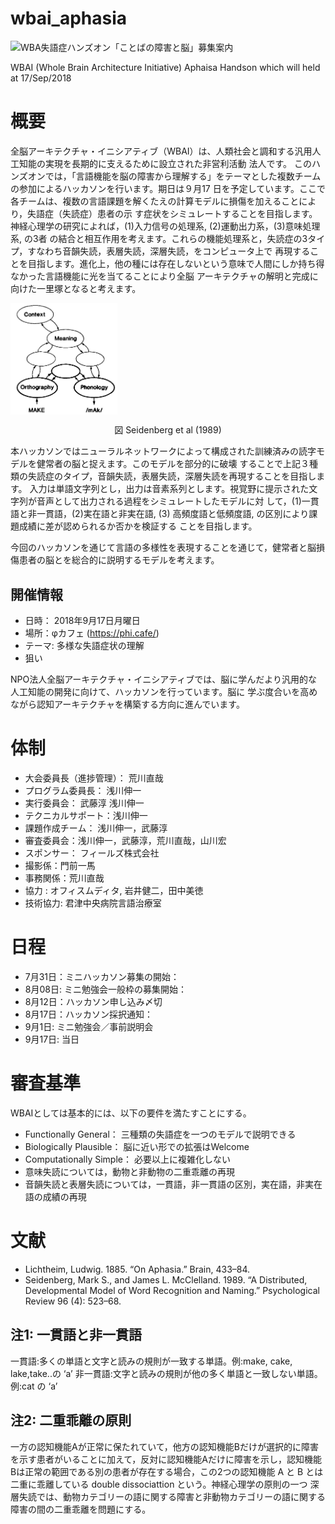 # wbai_aphasia
![WBA失語症ハンズオン「ことばの障害と脳」募集案内](https://wba-initiative.org/3163/)

WBAI (Whole Brain Architecture Initiative) Aphaisa Handson which will held at 17/Sep/2018

# 概要
全脳アーキテクチャ・イニシアティブ（WBAI）は、人類社会と調和する汎用人工知能の実現を長期的に支えるために設立された非営利活動
法人です。 
このハンズオンでは，「言語機能を脳の障害から理解する」をテーマとした複数チームの参加によるハッカソンを行います。期日は９月17
日を予定しています。ここで各チームは、複数の言語課題を解くたえの計算モデルに損傷を加えることにより，失語症（失読症）患者の示
す症状をシミュレートすることを目指します。神経心理学の研究によれば，(1)入力信号の処理系, (2)運動出力系，(3)意味処理系, の3者
の結合と相互作用を考えます。これらの機能処理系と，失読症の3タイプ，すなわち音韻失読，表層失読，深層失読，をコンピュータ上で
再現することを目指します。進化上，他の種には存在しないという意味で人間にしか持ち得なかった言語機能に光を当てることにより全脳
アーキテクチャの解明と完成に向けた一里塚となると考えます。

<img src='./1989SMFig1.jpg' align='center' width='34%'><br>

<div align='center'>図 Seidenberg et al (1989)</div>

本ハッカソンではニューラルネットワークによって構成された訓練済みの読字モデルを健常者の脳と捉えます。このモデルを部分的に破壊
することで上記３種類の失読症のタイプ，音韻失読，表層失読，深層失読を再現することを目指します。
入力は単語文字列とし，出力は音素系列とします。視覚野に提示された文字列が音声として出力される過程をシミュレートしたモデルに対
して，(1)一貫語と非一貫語，(2)実在語と非実在語, (3) 高頻度語と低頻度語, の区別により課題成績に差が認められるか否かを検証する
ことを目指します。

今回のハッカソンを通じて言語の多様性を表現することを通じて，健常者と脳損傷患者の脳とを総合的に説明するモデルを考えます。

## 開催情報

- 日時： 2018年9月17日月曜日
- 場所：φカフェ (https://phi.cafe/)
- テーマ: 多様な失語症状の理解
- 狙い

NPO法人全脳アーキテクチャ・イニシアティブでは、脳に学んだより汎用的な人工知能の開発に向けて、ハッカソンを行っています。脳に
学ぶ度合いを高めながら認知アーキテクチャを構築する方向に進んでいます。

# 体制
- 大会委員長（進捗管理）： 荒川直哉
- プログラム委員長： 浅川伸一
- 実行委員会： 武藤淳 浅川伸一
- テクニカルサポート：浅川伸一
- 課題作成チーム： 浅川伸一，武藤淳
- 審査委員会：浅川伸一，武藤淳，荒川直哉，山川宏
- スポンサー： フィールズ株式会社
- 撮影係：門前一馬
- 事務関係：荒川直哉
- 協力 : オフィスムディタ, 岩井健二，田中美徳
- 技術協力: 君津中央病院言語治療室

# 日程

- 7月31日：ミニハッカソン募集の開始：
- 8月08日: ミニ勉強会一般枠の募集開始：
- 8月12日：ハッカソン申し込み〆切
- 8月17日：ハッカソン採択通知：
- 9月1日: ミニ勉強会／事前説明会
- 9月17日: 当日

# 審査基準

WBAIとしては基本的には、以下の要件を満たすことにする。

- Functionally General： 三種類の失語症を一つのモデルで説明できる
- Biologically Plausible： 脳に近い形での拡張はWelcome
- Computationally Simple： 必要以上に複雑化しない
- 意味失読については，動物と非動物の二重乖離の再現
- 音韻失読と表層失読については，一貫語，非一貫語の区別，実在語，非実在語の成績の再現

# 文献

- Lichtheim, Ludwig. 1885. “On Aphasia.” Brain, 433–84.
- Seidenberg, Mark S., and James L. McClelland. 1989. “A Distributed, Developmental Model of Word Recognition and Naming.” Psychological Review 96 (4): 523–68.

## 注1: 一貫語と非一貫語
一貫語:多くの単語と文字と読みの規則が一致する単語。例:make, cake, lake,take..の ‘a’
非一貫語:文字と読みの規則が他の多く単語と一致しない単語。例:cat の ‘a’

## 注2: 二重乖離の原則
一方の認知機能Aが正常に保たれていて，他方の認知機能Bだけが選択的に障害を示す患者がいることに加えて，反対に認知機能Aだけに障害を示し，認知機能Bは正常の範囲である別の患者が存在する場合，この2つの認知機能  A と B とは二重に乖離している double dissociattion という。神経心理学の原則の一つ
深層失読では、動物カテゴリーの語に関する障害と非動物カテゴリーの語に関する障害の間の二重乖離を問題にする。
